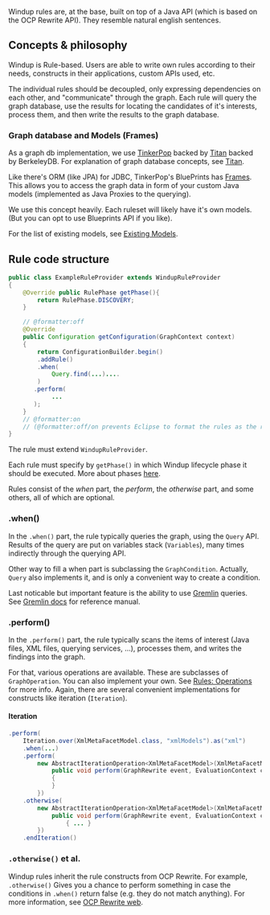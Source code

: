 Windup rules are, at the base, built on top of a Java API (which is based on the OCP Rewrite API).
They resemble natural english sentences.

## Concepts & philosophy

Windup is Rule-based. Users are able to write own rules according to their needs, constructs in their applications, custom APIs used, etc.

The individual rules should be decoupled, only expressing dependencies on each other, and "communicate" through the graph. Each rule will query the graph database, use the results for locating the candidates of it's interests, process them, and then write the results to the graph database.

### Graph database and Models (Frames)

As a graph db implementation, we use [TinkerPop](http://tinkerpop.com/) backed by [Titan](http://thinkaurelius.github.io/titan/) backed by BerkeleyDB.
For explanation of graph database concepts, see [Titan](https://github.com/thinkaurelius/titan/wiki/Beginner%27s-Guide).

Like there's ORM (like JPA) for JDBC, TinkerPop's BluePrints has [Frames](https://github.com/tinkerpop/frames/wiki). This allows you to access the graph data in form of your custom Java models (implemented as Java Proxies to the querying).

We use this concept heavily. Each ruleset will likely have it's own models. (But you can opt to use Blueprints API if you like).

For the list of existing models, see [Existing Models](Existing-Models).

## Rule code structure

```java
public class ExampleRuleProvider extends WindupRuleProvider
{
    @Override public RulePhase getPhase(){
        return RulePhase.DISCOVERY;
    }

    // @formatter:off
    @Override
    public Configuration getConfiguration(GraphContext context)
    {
        return ConfigurationBuilder.begin()
        .addRule()
        .when(
            Query.find(...)....
        )
       .perform(
            ...
       );
    }
    // @formatter:on
    // (@formatter:off/on prevents Eclipse to format the rules as the results are not nice.)
}
```
The rule must extend `WindupRuleProvider`.

Each rule must specify by `getPhase()` in which Windup lifecycle phase it should be executed. More about phases [here](Rules:-Phases).

Rules consist of the _when_ part, the _perform_, the _otherwise_ part, and some others, all of which are optional.

### .when()
In the `.when()` part, the rule typically queries the graph, using the `Query` API.
Results of the query are put on variables stack (`Variables`), many times indirectly through the querying API.

Other way to fill a when part is subclassing the `GraphCondition`. Actually, `Query` also implements it, and is only a convenient way to create a condition.

Last noticable but important feature is the ability to use [Gremlin](https://github.com/tinkerpop/gremlin/wiki) queries. See [Gremlin docs](http://gremlindocs.com/) for reference manual.

### .perform()
In the `.perform()` part, the rule typically scans the items of interest (Java files, XML files, querying services, ...), processes them, and writes the findings into the graph.

For that, various operations are available. These are subclasses of `GraphOperation`.
You can also implement your own. See [Rules: Operations](Rules:-Operations) for more info.
Again, there are several convenient implementations for constructs like iteration (`Iteration`).

#### Iteration
```java
.perform(
    Iteration.over(XmlMetaFacetModel.class, "xmlModels").as("xml")
    .when(...)
    .perform(
        new AbstractIterationOperation<XmlMetaFacetModel>(XmlMetaFacetModel.class, "xml"){
            public void perform(GraphRewrite event, EvaluationContext context, XmlMetaFacetModel xmlFacetModel)
            {
            }
        })
    .otherwise(
        new AbstractIterationOperation<XmlMetaFacetModel>(XmlMetaFacetModel.class, "xml"){
            public void perform(GraphRewrite event, EvaluationContext context, XmlMetaFacetModel payload)
                { ... }
        })
    .endIteration()
```


### `.otherwise()` et al.
Windup rules inherit the rule constructs from OCP Rewrite.
For example, `.otherwise()` Gives you a chance to perform something in case the conditions in `.when()` return false (e.g. they do not match anything). For more information, see [OCP Rewrite web](http://ocpsoft.org/rewrite/).